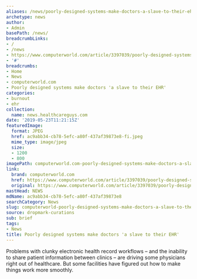 ```yaml
---
aliases: /news/poorly-designed-systems-make-doctors-a-slave-to-their-ehr
archetype: news
author:
- Admin
basePath: /news/
breadcrumbLinks:
- /
- /news
- https://www.computerworld.com/article/3397039/poorly-designed-systems-make-doctors-a-slave-to-their-ehr.html
- '#'
breadcrumbs:
- Home
- News
- computerworld.com
- Poorly designed systems make doctors 'a slave to their EHR'
categories:
- burnout
- ehr
collection:
  name: news.healthcareguys.com
date: '2019-05-23T11:21:15Z'
featuredImage:
  format: JPEG
  href: ac9abb34-cb78-5efc-a80f-437af39873e8-fi.jpeg
  mime_type: image/jpeg
  size:
  - 1200
  - 800
imagePath: computerworld.com-poorly-designed-systems-make-doctors-a-slave-to-their-ehr
link:
  brand: computerworld.com
  href: https://www.computerworld.com/article/3397039/poorly-designed-systems-make-doctors-a-slave-to-their-ehr.html
  original: https://www.computerworld.com/article/3397039/poorly-designed-systems-make-doctors-a-slave-to-their-ehr.html
mastHead: NEWS
mdName: ac9abb34-cb78-5efc-a80f-437af39873e8
searchCategory: News
slug: computerworld-poorly-designed-systems-make-doctors-a-slave-to-their-ehr
source: dropmark-curations
sub: brief
tags:
- News
title: Poorly designed systems make doctors 'a slave to their EHR'
---
```


Problems with clunky electronic health record workflows – and the inability to share patient information between clinics – are driving some physicians right out of healthcare. But some facilities have figured out how to make things work more smoothly.